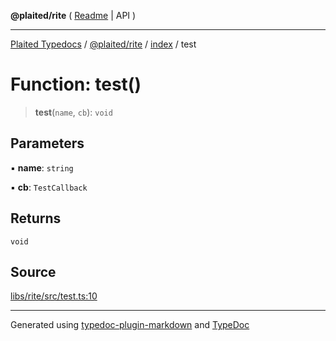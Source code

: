 **@plaited/rite** ( [Readme](../../README.md) \| API )

***

[Plaited Typedocs](../../../../modules.md) / [@plaited/rite](../../modules.md) / [index](../README.md) / test

# Function: test()

> **test**(`name`, `cb`): `void`

## Parameters

▪ **name**: `string`

▪ **cb**: `TestCallback`

## Returns

`void`

## Source

[libs/rite/src/test.ts:10](https://github.com/plaited/plaited/blob/b0dd907/libs/rite/src/test.ts#L10)

***

Generated using [typedoc-plugin-markdown](https://www.npmjs.com/package/typedoc-plugin-markdown) and [TypeDoc](https://typedoc.org/)
